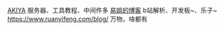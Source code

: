 [AKIYA](https://little-star.love/categories/%E6%9C%8D%E5%8A%A1%E5%99%A8/)
服务器、工具教程、中间件多
[易姐的博客](https://shakaianee.top/)
b站解析、开发板~、乐子~
https://www.ruanyifeng.com/blog/
万物，啥都有

